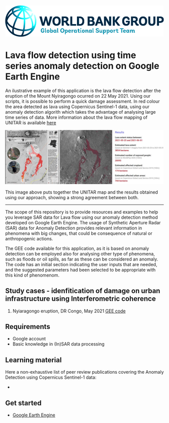 <p><center> <img src="../images/GOST_Logo_2021.png" width="700"/> </p></center>

# Lava flow detection using time series anomaly detection on Google Earth Engine
An ilustrative example of this application is the lava flow detection after the eruption of the Mount Nyiragongo ocurred on 22 May 2021. Using our scripts, it is possible to perform a quick damage assessment. In red colour the area detected as lava using Copernicus Sentinel-1 data, using our anomaly detection algorith which takes the advantage of analysing large time series of data.
More information about the lava flow mapping of UNITAR is available [here](https://unitar.org/maps/map/3300)

<p><center> <img src="../images/volcano_lava_detection.jpg" width="1000"/> </p></center>

This image above puts together the UNITAR map and the results obtained using our approach, showing a strong agreement between both. 

***
The scope of this repository is to provide resources and examples to help you leverage SAR data for Lava flow using our anomaly detection method developed on Google Earth Engine.
The usage of Synthetic Aperture Radar (SAR) data for Anomaly Detection provides relevant information in phenomena with big changes, that could be consequence of natural or anthropogenic actions. 

The GEE code available for this application, as it is based on anomaly detection can be employed also for analysing other type of phenomena, such as floods or oil spills, as far as these can be considered an anomaly. The code has an initial section indicating the user inputs that are needed, and the suggested parameters had been selected to be appropriate with this kind of phenomenom. 

## Study cases - idenfitication of damage on urban infrastructure using Interferometric coherence

1. Nyiaragongo eruption, DR Congo, May 2021 [GEE code](https://github.com/mdelgadoblasco/GOST_SAR/blob/master/Volcano%20Eruption/code/Volcano%20Erruption.js)

## Requirements
- Google account
- Basic knowledge in (In)SAR data processing

## Learning material 
Here a non-exhaustive list of peer review publications covering the Anomaly Detection using Copernicus Sentinel-1 data: 
 - []()
## Get started
- [Google Earth Engine](https://colab.research.google.com/notebooks/intro.ipynb)


